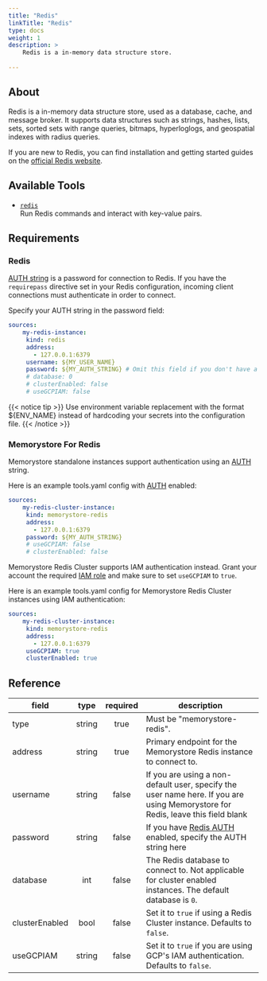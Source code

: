```yaml
---
title: "Redis"
linkTitle: "Redis"
type: docs
weight: 1
description: >
    Redis is a in-memory data structure store.
    
---
```


## About

Redis is a in-memory data structure store, used as a database,
cache, and message broker. It supports data structures such as strings, hashes,
lists, sets, sorted sets with range queries, bitmaps, hyperloglogs, and
geospatial indexes with radius queries.

If you are new to Redis, you can find installation and getting started guides on
the [official Redis website](https://redis.io/docs/getting-started/).

## Available Tools

- [`redis`](../tools/redis/redis.md)  
  Run Redis commands and interact with key-value pairs.

## Requirements

### Redis

[AUTH string][auth] is a password for connection to Redis. If you have the
`requirepass` directive set in your Redis configuration, incoming client
connections must authenticate in order to connect.

Specify your AUTH string in the password field:

```yaml
sources:
    my-redis-instance:
     kind: redis
     address:
       - 127.0.0.1:6379
     username: ${MY_USER_NAME}
     password: ${MY_AUTH_STRING} # Omit this field if you don't have a password.
     # database: 0
     # clusterEnabled: false
     # useGCPIAM: false
```

{{< notice tip >}}
Use environment variable replacement with the format ${ENV_NAME}
instead of hardcoding your secrets into the configuration file.
{{< /notice >}}

### Memorystore For Redis

Memorystore standalone instances support authentication using an [AUTH][auth]
string.

Here is an example tools.yaml config with [AUTH][auth] enabled:

```yaml
sources:
    my-redis-cluster-instance:
     kind: memorystore-redis
     address:
       - 127.0.0.1:6379
     password: ${MY_AUTH_STRING}
     # useGCPIAM: false
     # clusterEnabled: false
```

Memorystore Redis Cluster supports IAM authentication instead. Grant your
account the required [IAM role][iam] and make sure to set `useGCPIAM` to `true`.

Here is an example tools.yaml config for Memorystore Redis Cluster instances
using IAM authentication:

```yaml
sources:
    my-redis-cluster-instance:
     kind: memorystore-redis
     address:
       - 127.0.0.1:6379
     useGCPIAM: true
     clusterEnabled: true
```

[iam]: https://cloud.google.com/memorystore/docs/cluster/about-iam-auth

## Reference

| **field**      | **type** | **required** | **description**                                                                                                                 |
|----------------|:--------:|:------------:|---------------------------------------------------------------------------------------------------------------------------------|
| type           |  string  |     true     | Must be "memorystore-redis".                                                                                                    |
| address        |  string  |     true     | Primary endpoint for the Memorystore Redis instance to connect to.                                                              |
| username       |  string  |    false     | If you are using a non-default user, specify the user name here. If you are using Memorystore for Redis, leave this field blank |
| password       |  string  |    false     | If you have [Redis AUTH][auth] enabled, specify the AUTH string here                                                            |
| database       |   int    |    false     | The Redis database to connect to. Not applicable for cluster enabled instances. The default database is `0`.                    |
| clusterEnabled |   bool   |    false     | Set it to `true` if using a Redis Cluster instance. Defaults to `false`.                                                        |
| useGCPIAM      |  string  |    false     | Set it to `true` if you are using GCP's IAM authentication. Defaults to `false`.                                                |

[auth]: https://cloud.google.com/memorystore/docs/redis/about-redis-auth
